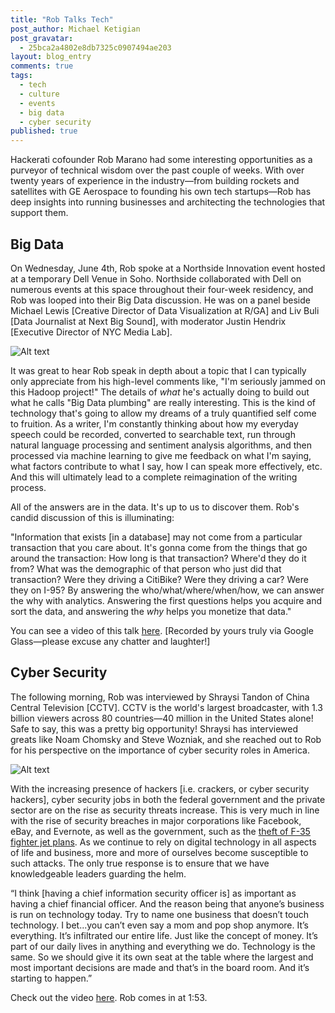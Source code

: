 ```yaml
---
title: "Rob Talks Tech"
post_author: Michael Ketigian
post_gravatar: 
  - 25bca2a4802e8db7325c0907494ae203
layout: blog_entry
comments: true
tags: 
  - tech
  - culture
  - events
  - big data
  - cyber security
published: true
---
```

Hackerati cofounder Rob Marano had some interesting opportunities as a purveyor of technical wisdom over the past couple of weeks. With over twenty years of experience in the industry—from building rockets and satellites with GE Aerospace to founding his own tech startups—Rob has deep insights into running businesses and architecting the technologies that support them.

Big Data
--------

On Wednesday, June 4th, Rob spoke at a Northside Innovation event hosted at a temporary Dell Venue in Soho. Northside collaborated with Dell on numerous events at this space throughout their four-week residency, and Rob was looped into their Big Data discussion. He was on a panel beside Michael Lewis \[Creative Director of Data Visualization at R/GA\] and Liv Buli \[Data Journalist at Next Big Sound\], with moderator Justin Hendrix \[Executive Director of NYC Media Lab\]. 

![Alt text](/blog/assets/img/rob2.png)

It was great to hear Rob speak in depth about a topic that I can typically only appreciate from his high-level comments like, "I'm seriously jammed on this Hadoop project!" The details of *what* he's actually doing to build out what he calls "Big Data plumbing" are really interesting. This is the kind of technology that's going to allow my dreams of a truly quantified self come to fruition. As a writer, I'm constantly thinking about how my everyday speech could be recorded, converted to searchable text, run through natural language processing and sentiment analysis algorithms, and then processed via machine learning to give me feedback on what I'm saying, what factors contribute to what I say, how I can speak more effectively, etc. And this will ultimately lead to a complete reimagination of the writing process. 

All of the answers are in the data. It's up to us to discover them. Rob's candid discussion of this is illuminating:

"Information that exists \[in a database\] may not come from a particular transaction that you care about. It's gonna come from the things that go around the transaction: How long is that transaction? Where'd they do it from? What was the demographic of that person who just did that transaction? Were they driving a CitiBike? Were they driving a car? Were they on I-95? By answering the who/what/where/when/how, we can answer the why with analytics. Answering the first questions helps you acquire and sort the data, and answering the *why* helps you monetize that data."

You can see a video of this talk [here](https://www.youtube.com/watch?v=UgIGV2BFcQA). \[Recorded by yours truly via Google Glass—please excuse any chatter and laughter!\]

Cyber Security
--------


The following morning, Rob was interviewed by Shraysi Tandon of China Central Television \[CCTV\]. CCTV is the world's largest broadcaster, with 1.3 billion viewers across 80 countries—40 million in the United States alone! Safe to say, this was a pretty big opportunity! Shraysi has interviewed greats like Noam Chomsky and Steve Wozniak, and she reached out to Rob for his perspective on the importance of cyber security roles in America. 

![Alt text](/blog/assets/img/rob.png)

With the increasing presence of hackers \[i.e. crackers, or cyber security hackers\], cyber security jobs in both the federal government and the private sector are on the rise as security threats increase. This is very much in line with the rise of security breaches in major corporations like Facebook, eBay, and Evernote, as well as the government, such as the [theft of F-35 fighter jet plans](http://www.reuters.com/article/2013/06/19/usa-fighter-hacking-idUSL2N0EV0T320130619). As we continue to rely on digital technology in all aspects of life and business, more and more of ourselves become susceptible to such attacks. The only true response is to ensure that we have knowledgeable leaders guarding the helm.

“I think \[having a chief information security officer is\] as important as having a chief financial officer. And the reason being that anyone’s business is run on technology today. Try to name one business that doesn’t touch technology. I bet...you can’t even say a mom and pop shop anymore. It’s everything. It’s infiltrated our entire life. Just like the concept of money. It’s part of our daily lives in anything and everything we do. Technology is the same. So we should give it its own seat at the table where the largest and most important decisions are made and that’s in the board room. And it’s starting to happen.”

Check out the video [here](http://www.cctv-america.com/2014/06/07/major-u-s-companies-improving-cyber-security). Rob comes in at 1:53.
